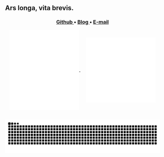 <h2 align = "center style="color:black"> Ars longa, vita brevis.</h2>

<h3 align="center">  
  <a href="https://github.com/Sagecheni/">
    Github
  </a> •
  <a href="http://blog.sa1ge.ink/">
    Blog
  </a>
  •
  <a href="mailto:sagecheni@outlook.com/">
    E-mail
  </a> 
</h3>

<p align="center">
  <a href="#">
    <img width="45%" align="center" src="/my-metrics1.svg" />
  </a>
    &emsp;
  <a href="#">
      <img width="45%" align="center" src="/my-metrics2.svg" />
  </a>
</p>

<div align="center">
  <div>&nbsp;</div>

  <picture>
    <source media="(prefers-color-scheme: dark)" srcset="https://raw.githubusercontent.com/Sagecheni/Sagecheni/output/github-contribution-grid-snake-dark.svg" />
    <source media="(prefers-color-scheme: light)" srcset="https://raw.githubusercontent.com/Sagecheni/Sagecheni/asserts/github-contribution-grid-snake.svg" height="225px" />
    <img src="https://raw.githubusercontent.com/Sagecheni/Sagecheni/output/github-contribution-grid-snake.svg"/>
  </picture>
    <!-- for beauty 留个空行好看点 -->
  <div>&nbsp;</div>
  
</div>






